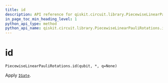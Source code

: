 ```yaml
---
title: id
description: API reference for qiskit.circuit.library.PiecewiseLinearPauliRotations.id
in_page_toc_min_heading_level: 1
python_api_type: method
python_api_name: qiskit.circuit.library.PiecewiseLinearPauliRotations.id
---
```


# id

<span id="qiskit.circuit.library.PiecewiseLinearPauliRotations.id" />

`PiecewiseLinearPauliRotations.id(qubit, *, q=None)`

Apply [`IGate`](qiskit.circuit.library.IGate "qiskit.circuit.library.IGate").

